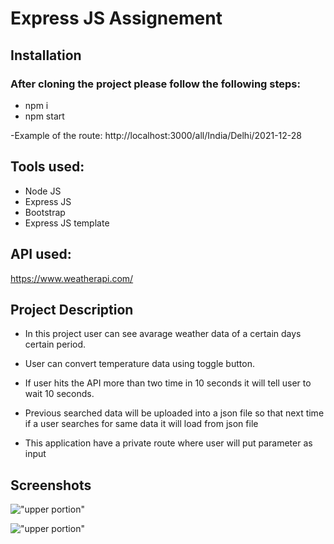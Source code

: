 # Express JS Assignement

## Installation

### After cloning the project please follow the following steps:

- npm i
- npm start

-Example of the route: http://localhost:3000/all/India/Delhi/2021-12-28

## Tools used:

- Node JS
- Express JS
- Bootstrap
- Express JS template

## API used:

https://www.weatherapi.com/

## Project Description

- In this project user can see avarage weather data of a certain days certain period.

- User can convert temperature data using toggle button.

- If user hits the API more than two time in 10 seconds it will tell user to wait 10 seconds.

- Previous searched data will be uploaded into a json file so that next time if a user searches for same data it will load from json file

- This application have a private route where user will put parameter as input

## Screenshots

!["upper portion"](https://i.ibb.co/zxYWDGg/weather.png)

!["upper portion"](https://i.ibb.co/Bsj8r43/weather1.png)
